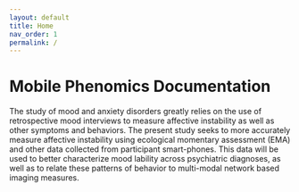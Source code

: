 ```yaml
---
layout: default
title: Home
nav_order: 1
permalink: /
---
```

# Mobile Phenomics Documentation

The study of mood and anxiety disorders greatly relies on the use of retrospective mood interviews to measure affective instability as well as other symptoms and behaviors. The present study seeks to more accurately measure affective instability using ecological momentary assessment (EMA) and other data collected from participant smart-phones. This data will be used to better characterize mood lability across psychiatric diagnoses, as well as to relate these patterns of behavior to multi-modal network based imaging measures. 
